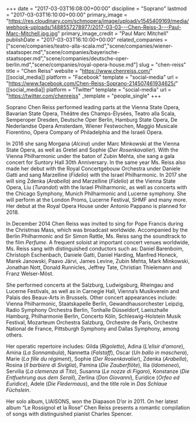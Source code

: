 +++
date = "2017-03-03T16:08:00+00:00"
discipline = "Soprano"
lastmod = "2017-03-03T16:10:00+00:00"
primary_image = "https://res.cloudinary.com/schmopera/image/upload/v1545409169/media/webhook-uploads/1488557278977/2017-03-03---Chen-Reiss-3---Paul-Marc-Mitchell.jpg.jpg"
primary_image_credit = "Paul Marc Mitchell"
publishDate = "2017-03-03T16:10:00+00:00"
related_companies = ["scene/companies/teatro-alla-scala.md","scene/companies/wiener-staatsoper.md","scene/companies/bayerische-staatsoper.md","scene/companies/deutsche-oper-berlin.md","scene/companies/royal-opera-house.md"]
slug = "chen-reiss"
title = "Chen Reiss"
website = "https://www.chenreiss.com/"
[[social_media]]
platform = "Facebook"
template = "social-media"
url = "https://www.facebook.com/Chen-Reiss-Soprano-214507461934625/"
[[social_media]]
platform = "Twitter"
template = "social-media"
url = "https://twitter.com/chenreiss"
_template = "people_single"
+++

Soprano Chen Reiss performed leading parts at the Vienna State Opera, Bavarian State Opera, Théâtre des Champs-Élysées, Teatro alla Scala, Semperoper Dresden, Deutsche Oper Berlin, Hamburg State Opera, De Nederlandse Opera Amsterdam, Wiener Festwochen, Maggio Musicale Fiorentino, Opera Company of Philadelphia and the Israeli Opera.

In 2016 she sang Morgana (*Alcina*) under Marc Minkowski at the Vienna State Opera, as well as Gretel and Sophie (*Der Rosenkavalier*). With the Vienna Philharmonic under the baton of Zubin Mehta, she sang a gala concert for Suntory Hall 30th Anniversary. In the same year Ms. Reiss also made her debut with the Royal Concertgebouw Orchestra under Daniele Gatti and sang Marzelline (*Fidelio*) with the Israel Philharmonic. In 2017 she will sing Zdenka (*Arabella*) and Marzelline (*Fidelio*) at the Vienna State Opera, Liu (*Turandot*) with the Israel Philharmonic, as well as concerts with the Chicago Symphony, Munich Philharmonic and Lucerne symphony. She will perform at the London Proms, Lucerne Festival, SHMF and many more. Her debut at the Royal Opera House under Antonio Pappano is planned for 2018.

In December 2014 Chen Reiss was invited to sing for Pope Francis during the Christmas Mass, which was broadcast worldwide. Accompanied by the Berlin Philharmonic and Sir Simon Rattle, Ms. Reiss sang the soundtrack to the film *Perfume*. A frequent soloist at important concert venues worldwide, Ms. Reiss sang with distinguished conductors such as: Daniel Barenboim, Christoph Eschenbach, Daniele Gatti, Daniel Harding, Manfred Honeck, Marek Janowski, Paavo Järvi, James Levine, Zubin Mehta, Mark Minkowski, Jonathan Nott, Donald Runnicles, Jeffrey Tate, Christian Thielemann and Franz Welser-Möst.

She performed concerts at the Salzburg, Ludwigsburg, Rheingau and Lucerne Festivals, as well as in Carnegie Hall, Vienna’s Musikverein and Palais des Beaux-Arts in Brussels. Other concert appearances include: Vienna Philharmonic, Staatskapelle Berlin, Gewandhausorchester Leipzig, Radio Symphony Orchestra Berlin, Tonhalle Düsseldorf, Laeiszhalle Hamburg, Philharmonie Berlin, Concerto Köln, Schleswig-Holstein Musik Festival, Mozarteum Orchestra Salzburg, Orchestre de Paris, Orchestre National de France, Pittsburgh Symphony and Dallas Symphony, among others. 

Her operatic repertoire includes: Gilda (*Rigoletto*), Adina (*L’elisir d’amore*), Amina (*La Sonnambula*), Nannetta (*Falstaff*), Oscar (*Un ballo in maschera*), Marie (*La fille du régiment*), Sophie (*Der Rosenkavalier*), Zdenka (*Arabella*), Rosina (*Il barbiere di Siviglia*), Pamina (*Die Zauberflöte*), Ilia (*Idomeneo*), Servilia (*La clemenza di Tito*), Susanna (*Le nozze di Figaro*), Konstanze (*Die Entfuehrung aus dem Serail*), Zerlina (*Don Giovanni*), Euridice (*Orfeo ed Euridice*), Adele (*Die Fledermaus*), and the title role in *Das Schlaue Füchslein*.

Her solo album, LIAISONS, won the Diapason D’or in 2011. On her latest album “Le Rossignol et la Rose” Chen Reiss presents a romantic compilation of songs with distinguished pianist Charles Spencer. 
